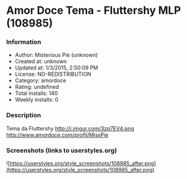 # Amor Doce Tema - Fluttershy MLP (108985)

### Information
- Author: Misterious Pie (unknown)
- Created at: unknown
- Updated at: 1/3/2015, 2:50:09 PM
- License: NO-REDISTRIBUTION
- Category: amordoce
- Rating: undefined
- Total installs: 140
- Weekly installs: 0


### Description
Tema da Fluttershy
http://i.imgur.com/3zq7EV4.png
http://www.amordoce.com/profil/MissPie


### Screenshots (links to userstyles.org)
![https://userstyles.org/style_screenshots/108985_after.png](https://userstyles.org/style_screenshots/108985_after.png)


